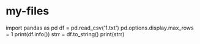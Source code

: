 # my-files
import pandas as pd
df = pd.read_csv('1.txt')
pd.options.display.max_rows = 1
print(df.info()) 
strr = df.to_string()
print(strr)
